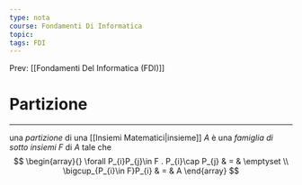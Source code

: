 ```yaml
---
type: nota
course: Fondamenti Di Informatica
topic: 
tags: FDI
---
```


Prev: [[Fondamenti Del Informatica (FDI)]]

# Partizione
---
una _partizione_ di una [[Insiemi Matematici|insieme]] $A$ è una _famiglia di sotto insiemi_ $F$ di $A$ tale che $$
\begin{array}{}
\forall P_{i}P_{j}\in  F . P_{i}\cap P_{j} & = &  \emptyset \\
\bigcup_{P_{i}\in F}P_{i} & = & A
\end{array}
$$
